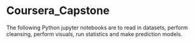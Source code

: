 # Coursera_Capstone
The following Python jupyter notebooks are to read in datasets, perform cleansing, perform visuals, run statistics and make prediction models.
